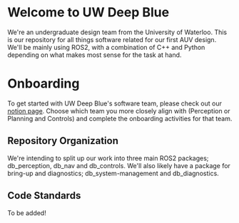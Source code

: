 # Welcome to UW Deep Blue
We're an undergraduate design team from the University of Waterloo. This is our repository for all things software related for our first AUV design. We'll be mainly using ROS2, with a combination of C++ and Python depending on what makes most sense for the task at hand. 

# Onboarding

To get started with UW Deep Blue's software team, please check out our [notion page](https://www.notion.so/Software-Onboarding-WIP-c92b24ebee4b4d20bd3cd9bb785aa47d). Choose which team you more closely align with (Perception or Planning and Controls) and complete the onboarding activities for that team. 

## Repository Organization

We're intending to split up our work into three main ROS2 packages; db_perception, db_nav and db_controls. We'll also likely have a package for bring-up and diagnostics; db_system-management and db_diagnostics. 

## Code Standards

To be added!
